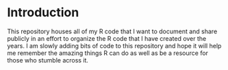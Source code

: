 # Introduction
This repository houses all of my R code that I want to document and share publicly in an effort to organize the R code that I have created over the years. I am slowly adding bits of code to this repository and hope it will help me remember the amazing things R can do as well as be a resource for those who stumble across it. 